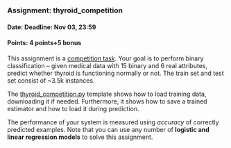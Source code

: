 ### Assignment: thyroid_competition
#### Date: Deadline: Nov 03, 23:59
#### Points: 4 points+5 bonus

This assignment is a [competition task](#competitions). Your goal
is to perform binary classification – given medical data with 15 binary and
6 real attributes, predict whether thyroid is functioning normally or not.
The train set and test set consist of ~3.5k instances.

The [thyroid_competition.py](https://github.com/ufal/npfl129/tree/master/labs/03/thyroid_competition.py)
template shows how to load training data, downloading it if needed.
Furthermore, it shows how to save a trained estimator and how to load it during
prediction.

The performance of your system is measured using _accuracy_ of correctly
predicted examples. Note that you can use any number of **logistic and linear
regression models** to solve this assignment.
